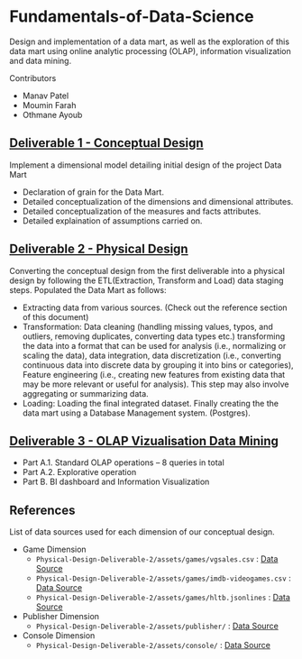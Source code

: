 # Fundamentals-of-Data-Science
Design and implementation of a data mart, as well as the exploration of this data mart using online analytic processing (OLAP), information visualization and data mining.

Contributors
- Manav Patel
- Moumin Farah
- Othmane Ayoub


## [Deliverable 1 - Conceptual Design](https://github.com/maanuw/Fundamentals-of-Data-Science/tree/main/Conceptual-Design-Deliverable-1)
Implement a dimensional model detailing initial design of the project Data Mart
- Declaration of grain for the Data Mart.
- Detailed conceptualization of the dimensions and dimensional attributes.
- Detailed conceptualization of the measures and facts attributes.
- Detailed explaination of assumptions carried on.

## [Deliverable 2 - Physical Design](https://github.com/maanuw/Fundamentals-of-Data-Science/tree/main/Physical-Design-Deliverable-2)
Converting the conceptual design from the first deliverable into a physical design by following the ETL(Extraction, Transform and Load) data staging steps.
Populated the Data Mart as follows:
- Extracting data from various sources. (Check out the reference section of this document)
- Transformation: Data cleaning (handling missing values, typos, and outliers, removing duplicates, converting data types etc.) 
transforming the data into a format that can be used for analysis (i.e., normalizing or scaling the data), data integration, data discretization (i.e., converting continuous data into discrete data by grouping it into bins or categories), Feature engineering (i.e., creating new features from existing data that may be more relevant or useful for analysis). This step may also involve aggregating or summarizing data.
- Loading: Loading the final integrated dataset.
Finally creating the the data mart using a Database Management system. (Postgres).

## [Deliverable 3 - OLAP Vizualisation Data Mining](https://github.com/maanuw/Fundamentals-of-Data-Science/tree/main/OLAP-Vizualisation-Data-Mining-Deliverable-3)

- Part A.1. Standard OLAP operations – 8 queries in total
- Part A.2. Explorative operation
- Part B. BI dashboard and Information Visualization

## References
List of data sources used for each dimension of our conceptual design.
- Game Dimension
    - `Physical-Design-Deliverable-2/assets/games/vgsales.csv` : [Data Source](https://www.kaggle.com/datasets/gregorut/videogamesales)
    - `Physical-Design-Deliverable-2/assets/games/imdb-videogames.csv` : [Data Source](https://www.kaggle.com/datasets/muhammadadiltalay/imdb-video-games?select=imdb-videogames.csv)
    - `Physical-Design-Deliverable-2/assets/games/hltb.jsonlines` : [Data Source](https://www.kaggle.com/datasets/baraazaid/how-long-to-beat-video-games)
- Publisher Dimension
    - `Physical-Design-Deliverable-2/assets/publisher/` : [Data Source](https://vginsights.com/publishers-database)
- Console Dimension 
    - `Physical-Design-Deliverable-2/assets/console/` : [Data Source](https://www.kaggle.com/datasets/jaimepazlopes/game-console-manufactor-and-sales)
